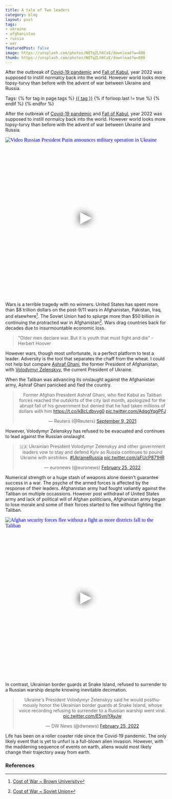 ```yaml
---
title: A tale of Two leaders
category: blog
layout: post
tags:
- ukraine
- afghanistan
- russia
- war
featuredPost: false
image: https://unsplash.com/photos/NQTqZLh6CxE/download?w=800
thumb: https://unsplash.com/photos/NQTqZLh6CxE/download?w=800
---
```


After the outbreak of <a href="https://en.wikipedia.org/wiki/COVID-19_pandemic" target="#">Covid-19 pandemic</a> and <a href="https://en.wikipedia.org/wiki/Fall_of_Kabul_(2021)" target="_blank">Fall of Kabul</a>, year 2022 was supposed to instill normalcy back into the world. However world looks more topsy-turvy than before with the advent of war between Ukraine and Russia.<!-- truncate_here -->
<p>Tags: {% for tag in page.tags %} <a class="mytag" href="/tag/{{ tag }}" title="View posts tagged with &quot;{{ tag }}&quot;">{{ tag }}</a>  {% if forloop.last != true %} {% endif %} {% endfor %}</p>

After the outbreak of <a href="https://en.wikipedia.org/wiki/COVID-19_pandemic" target="#">Covid-19 pandemic</a> and <a href="https://en.wikipedia.org/wiki/Fall_of_Kabul_(2021)" target="_blank">Fall of Kabul</a>, year 2022 was supposed to instill normalcy back into the world. However world looks more topsy-turvy than before with the advent of war between Ukraine and Russia.


<iframe
  style="position: relative;  width: 100%;" 
   height="500"
  src="https://www.youtube.com/embed/mf6cWinJz9k&autoplay=1"
  srcdoc="<style>*{padding:0;margin:0;overflow:hidden}html,body{height:100%}img,span{position:absolute;width:100%;top:0;bottom:0;margin:auto}span{height:1.5em;text-align:center;font:48px/1.5 sans-serif;color:white;text-shadow:0 0 0.5em black}</style><a href=https://www.youtube.com/embed/mf6cWinJz9k?autoplay=1><img src=https://img.youtube.com/vi/mf6cWinJz9k/hqdefault.jpg alt='Video Russian President Putin announces military operation in Ukraine'><span>▶</span></a>"
  frameborder="0"
  allow="accelerometer; autoplay; encrypted-media; gyroscope; picture-in-picture"
  allowfullscreen
  title="Russian President Putin announces military operation in Ukraine"
></iframe><br>

Wars is a terrible tragedy with no winners. United States has spent more than $8 trillion dollars on the post-9/11 wars in Afghanistan, Pakistan, Iraq, and elsewhere[^usa-cost]. The Soviet Union had to splurge more than $50 billion in continuing the protracted war in Afghanistan[^soviet-cost]. Wars drag countries back for decades due to insurmountable economic loss.

<blockquote class="attention">
"Older men declare war. But it is youth that must fight and die" - Herbert Hoover
</blockquote>

However wars, though most unfortunate, is a perfect platform to test a leader. Adversity is the tool that separates the chaff from the wheat. I could not help but compare [Ashraf Ghani](https://en.wikipedia.org/wiki/Ashraf_Ghani), the former President of Afghanistan, with [Volodymyr Zelenskyy](https://en.wikipedia.org/wiki/Volodymyr_Zelenskyy), the current President of Ukraine.

When the Taliban was advancing its onslaught against the Afghanistan army, Ashraf Ghani panicked and fled the country.

<center>
<blockquote class="twitter-tweet"><p lang="en" dir="ltr">Former Afghan President Ashraf Ghani, who fled Kabul as Taliban forces reached the outskirts of the city last month, apologized for the abrupt fall of his government but denied that he had taken millions of dollars with him <a href="https://t.co/kBcLdbvvg0">https://t.co/kBcLdbvvg0</a> <a href="https://t.co/AdqgYqgPFJ">pic.twitter.com/AdqgYqgPFJ</a></p>&mdash; Reuters (@Reuters) <a href="https://twitter.com/Reuters/status/1435835356583276552?ref_src=twsrc%5Etfw">September 9, 2021</a></blockquote> <script async src="https://platform.twitter.com/widgets.js" charset="utf-8"></script>
</center>

However, Volodymyr Zelenskyy has refused to be evacuated and continues to lead against the Russian onslaught.

<center>
<blockquote class="twitter-tweet"><p lang="en" dir="ltr">🇺🇦 Ukrainian President Volodymyr Zelenskyy and other government leaders vow to stay and defend Kyiv as Russia continues to pound Ukraine with airstrikes. <a href="https://twitter.com/hashtag/UkraineRussia?src=hash&amp;ref_src=twsrc%5Etfw">#UkraineRussia</a> <a href="https://t.co/aFUcP871HR">pic.twitter.com/aFUcP871HR</a></p>&mdash; euronews (@euronews) <a href="https://twitter.com/euronews/status/1497267140306829312?ref_src=twsrc%5Etfw">February 25, 2022</a></blockquote> <script async src="https://platform.twitter.com/widgets.js" charset="utf-8"></script>
</center>


Numerical strength or a huge stash of weapons alone doesn't guarantee success in a war. The psyche of the armed forces is affected by the response of their leaders. Afghanistan army had fought valiantly against the Taliban on multiple occassions. However post withdrawl of United States army and lack of political will of Afghan politicians, Afghanistan army began to lose morale and some of their forces started to flee without fighting the Taliban.


<iframe
  style="position: relative;  width: 100%;" 
   height="500"
  src="https://www.youtube.com/embed/4eeQKPZsz2E&autoplay=1"
  srcdoc="<style>*{padding:0;margin:0;overflow:hidden}html,body{height:100%}img,span{position:absolute;width:100%;top:0;bottom:0;margin:auto}span{height:1.5em;text-align:center;font:48px/1.5 sans-serif;color:white;text-shadow:0 0 0.5em black}</style><a href=https://www.youtube.com/embed/4eeQKPZsz2E?autoplay=1><img src=https://img.youtube.com/vi/4eeQKPZsz2E/hqdefault.jpg alt='Afghan security forces flee without a fight as more districts fall to the Taliban'><span>▶</span></a>"
  frameborder="0"
  allow="accelerometer; autoplay; encrypted-media; gyroscope; picture-in-picture"
  allowfullscreen
  title="Afghan security forces flee without a fight as more districts fall to the Taliban"
></iframe><br>


In contrast, Ukrainian border guards at Snake Island, refused to surrender to a Russian warship despite knowing inevitable decimation.

<center>
<blockquote class="twitter-tweet"><p lang="en" dir="ltr">Ukraine&#39;s President Volodymyr Zelenskyy said he would posthumously honor the Ukrainian border guards at Snake Island, whose voice recording refusing to surrender to a Russian warship went viral. <a href="https://t.co/E5vnjYAyJw">pic.twitter.com/E5vnjYAyJw</a></p>&mdash; DW News (@dwnews) <a href="https://twitter.com/dwnews/status/1497341615580581888?ref_src=twsrc%5Etfw">February 25, 2022</a></blockquote> <script async src="https://platform.twitter.com/widgets.js" charset="utf-8"></script>
</center>


Life has been on a roller coaster ride since the Covid-19 pandemic. The only likely event that is yet to unfurl is a full-blown alien invasion. However, with the maddening sequence of events on earth, aliens would most likely change their trajectory away from earth.

### References

[^usa-cost]: [Cost of War ~ Brown University](https://watson.brown.edu/costsofwar/costs/economic)
[^soviet-cost]: [Cost of War ~ Soviet Union](https://www.cia.gov/readingroom/docs/DOC_0000499320.pdf)

